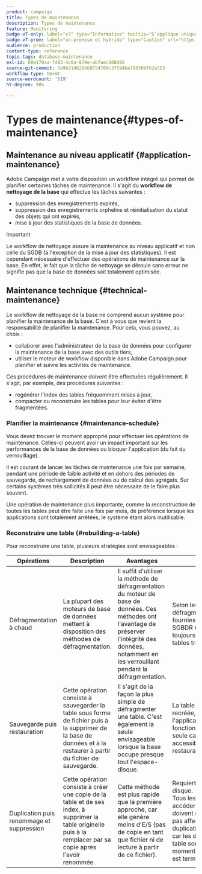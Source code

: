 ```yaml
---
product: campaign
title: Types de maintenance
description: Types de maintenance
feature: Monitoring
badge-v7-only: label="v7" type="Informative" tooltip="S’applique uniquement à Campaign Classic v7"
badge-v7-prem: label="on-premise et hybride" type="Caution" url="https://experienceleague.adobe.com/docs/campaign-classic/using/installing-campaign-classic/architecture-and-hosting-models/hosting-models-lp/hosting-models.html?lang=fr" tooltip="S’applique uniquement aux déploiements on-premise et hybrides"
audience: production
content-type: reference
topic-tags: database-maintenance
exl-id: 08e179aa-fd83-4c0a-879e-ab7aec168d92
source-git-commit: 3a9b21d626b60754789c3f594ba798309f62a553
workflow-type: tm+mt
source-wordcount: '519'
ht-degree: 98%

---
```


# Types de maintenance{#types-of-maintenance}



## Maintenance au niveau applicatif {#application-maintenance}

Adobe Campaign met à votre disposition un workflow intégré qui permet de planifier certaines tâches de maintenance. Il s&#39;agit du **workflow de nettoyage de la base** qui effectue les tâches suivantes :

* suppression des enregistrements expirés,
* suppression des enregistrements orphelins et réinitialisation du statut des objets qui ont expirés,
* mise à jour des statistiques de la base de données.

>[!IMPORTANT]
>
>Le workflow de nettoyage assure la maintenance au niveau applicatif et non celle du SGDB (à l&#39;exception de la mise à jour des statistiques). Il est cependant nécessaire d&#39;effectuer des opérations de maintenance sur la base. En effet, le fait que la tâche de nettoyage se déroule sans erreur ne signifie pas que la base de données soit totalement optimisée.

## Maintenance technique {#technical-maintenance}

Le workflow de nettoyage de la base ne comprend aucun système pour planifier la maintenance de la base. C&#39;est à vous que revient la responsabilité de planifier la maintenance. Pour cela, vous pouvez, au choix :

* collaborer avec l&#39;administrateur de la base de données pour configurer la maintenance de la base avec des outils tiers,
* utiliser le moteur de workflow disponible dans Adobe Campaign pour planifier et suivre les activités de maintenance.

Ces procédures de maintenance doivent être effectuées régulièrement. Il s&#39;agit, par exemple, des procédures suivantes :

* regénérer l&#39;index des tables fréquemment mises à jour,
* compacter ou reconstruire les tables pour leur éviter d&#39;être fragmentées.

### Planifier la maintenance {#maintenance-schedule}

Vous devez trouver le moment approprié pour effectuer les opérations de maintenance. Celles-ci peuvent avoir un impact important sur les performances de la base de données ou bloquer l&#39;application (du fait du verrouillage).

Il est courant de lancer les tâches de maintenance une fois par semaine, pendant une période de faible activité et en dehors des périodes de sauvegarde, de rechargement de données ou de calcul des agrégats. Sur certains systèmes très sollicités il peut être nécessaire de le faire plus souvent.

Une opération de maintenance plus importante, comme la reconstruction de toutes les tables peut être faite une fois par mois, de préférence lorsque les applications sont totalement arrêtées, le système étant alors inutilisable.

### Reconstruire une table {#rebuilding-a-table}

Pour reconstruire une table, plusieurs stratégies sont envisageables :

<table> 
 <thead> 
  <tr> 
   <th> Opérations </th> 
   <th> Description </th> 
   <th> Avantages </th> 
   <th> Inconvénients </th> 
  </tr> 
 </thead> 
 <tbody> 
  <tr> 
   <td> Défragmentation à chaud<br /> </td> 
   <td> La plupart des moteurs de base de données mettent à disposition des méthodes de défragmentation.<br /> </td> 
   <td> Il suffit d'utiliser la méthode de défragmentation du moteur de base de données. Ces méthodes ont l'avantage de préserver l'intégrité des données, notamment en les verrouillant pendant la défragmentation.<br /> </td> 
   <td> Selon les bases, ces méthodes de défragmentation peuvent être fournies comme une option du SGBDR (Cf. Oracle) et ne sont pas toujours les plus efficaces sur les tables très volumineuses.<br /> </td> 
  </tr> 
  <tr> 
   <td> Sauvegarde puis restauration<br /> </td> 
   <td> Cette opération consiste à sauvegarder la table sous forme de fichier puis à la supprimer de la base de données et à la restaurer à partir du fichier de sauvegarde.<br /> </td> 
   <td> Il s'agit de la façon la plus simple de défragmenter une table. C'est également la seule envisageable lorsque la base occupe presque tout l'espace-disque.<br /> </td> 
   <td> La table étant supprimée puis recréée, il est impossible de garder l'application en état de fonctionnement, même en lecture seule car la table n'est pas accessible pendant la phase de restauration.<br /> </td> 
  </tr> 
  <tr> 
   <td> Duplication puis renommage et suppression<br /> </td> 
   <td> Cette opération consiste à créer une copie de la table et de ses index, à supprimer la table originelle puis à la remplacer par sa copie après l'avoir renommée.<br /> </td> 
   <td> Cette méthode est plus rapide que la première approche, car elle génère moins d'E/S (pas de copie en tant que fichier ni de lecture à partir de ce fichier).<br /> </td> 
   <td> Requiert deux fois plus d'espace-disque.<br /> Tous les processus qui doivent accéder à la table en écriture doivent être arrêtés. Ils ne seront pas affectés par les opérations de duplication/renommage/suppression car les différentes versions de la table sont échangées au dernier moment lorsque la défragmentation est terminée. <br /> </td> 
  </tr> 
 </tbody> 
</table>
